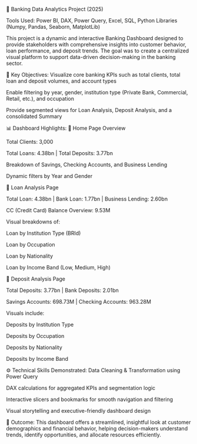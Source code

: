💼 Banking Data Analytics Project (2025)

Tools Used: Power BI, DAX, Power Query, Excel, SQL, Python Libraries (Numpy, Pandas, Seaborn, MatplotLib)

This project is a dynamic and interactive Banking Dashboard designed to provide stakeholders with comprehensive insights into customer behavior, loan performance, and deposit trends. The goal was to create a centralized visual platform to support data-driven decision-making in the banking sector.

🧠 Key Objectives:
Visualize core banking KPIs such as total clients, total loan and deposit volumes, and account types

Enable filtering by year, gender, institution type (Private Bank, Commercial, Retail, etc.), and occupation

Provide segmented views for Loan Analysis, Deposit Analysis, and a consolidated Summary

📊 Dashboard Highlights:
🔹 Home Page Overview

Total Clients: 3,000

Total Loans: 4.38bn | Total Deposits: 3.77bn

Breakdown of Savings, Checking Accounts, and Business Lending

Dynamic filters by Year and Gender

🔹 Loan Analysis Page

Total Loan: 4.38bn | Bank Loan: 1.77bn | Business Lending: 2.60bn

CC (Credit Card) Balance Overview: 9.53M

Visual breakdowns of:

Loan by Institution Type (BRId)

Loan by Occupation

Loan by Nationality

Loan by Income Band (Low, Medium, High)

🔹 Deposit Analysis Page

Total Deposits: 3.77bn | Bank Deposits: 2.01bn

Savings Accounts: 698.73M | Checking Accounts: 963.28M

Visuals include:

Deposits by Institution Type

Deposits by Occupation

Deposits by Nationality

Deposits by Income Band

⚙️ Technical Skills Demonstrated:
Data Cleaning & Transformation using Power Query

DAX calculations for aggregated KPIs and segmentation logic

Interactive slicers and bookmarks for smooth navigation and filtering

Visual storytelling and executive-friendly dashboard design

🎯 Outcome:
This dashboard offers a streamlined, insightful look at customer demographics and financial behavior, helping decision-makers understand trends, identify opportunities, and allocate resources efficiently.
